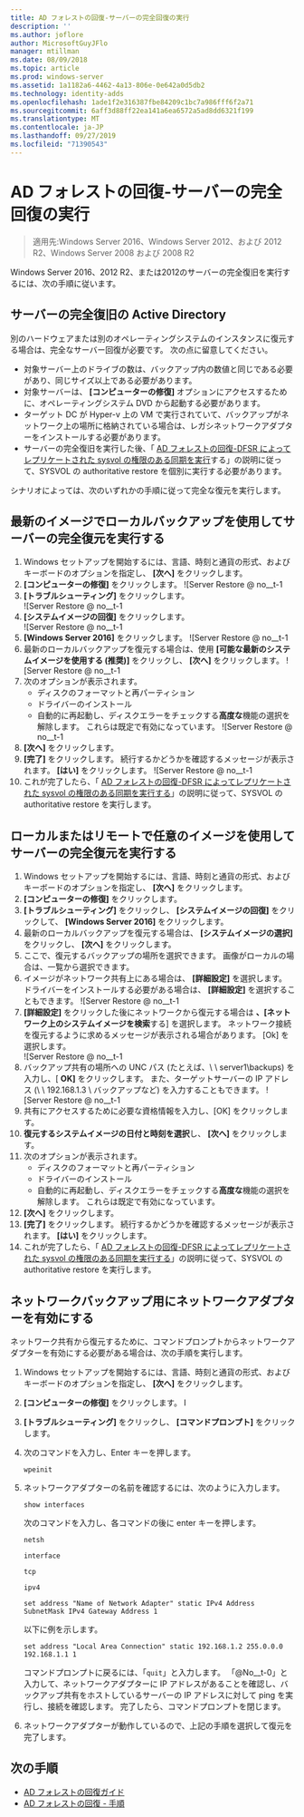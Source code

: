 ```yaml
---
title: AD フォレストの回復-サーバーの完全回復の実行
description: ''
ms.author: joflore
author: MicrosoftGuyJFlo
manager: mtillman
ms.date: 08/09/2018
ms.topic: article
ms.prod: windows-server
ms.assetid: 1a1182a6-4462-4a13-806e-0e642a0d5db2
ms.technology: identity-adds
ms.openlocfilehash: 1ade1f2e316387fbe84209c1bc7a986fff6f2a71
ms.sourcegitcommit: 6aff3d88ff22ea141a6ea6572a5ad8dd6321f199
ms.translationtype: MT
ms.contentlocale: ja-JP
ms.lasthandoff: 09/27/2019
ms.locfileid: "71390543"
---
```

# <a name="ad-forest-recovery---performing-a-full-server-recovery"></a>AD フォレストの回復-サーバーの完全回復の実行 

>適用先:Windows Server 2016、Windows Server 2012、および 2012 R2、Windows Server 2008 および 2008 R2

Windows Server 2016、2012 R2、または2012のサーバーの完全復旧を実行するには、次の手順に従います。 

## <a name="active-directory-full-server-recovery"></a>サーバーの完全復旧の Active Directory

別のハードウェアまたは別のオペレーティングシステムのインスタンスに復元する場合は、完全なサーバー回復が必要です。 次の点に留意してください。

- 対象サーバー上のドライブの数は、バックアップ内の数値と同じである必要があり、同じサイズ以上である必要があります。
- 対象サーバーは、 **[コンピューターの修復]** オプションにアクセスするために、オペレーティングシステム DVD から起動する必要があります。 
- ターゲット DC が Hyper-v 上の VM で実行されていて、バックアップがネットワーク上の場所に格納されている場合は、レガシネットワークアダプターをインストールする必要があります。 
- サーバーの完全復旧を実行した後、「 [AD フォレストの回復-DFSR によってレプリケートされた sysvol の権限のある同期を実行](AD-Forest-Recovery-Authoritative-Recovery-SYSVOL.md)する」の説明に従って、SYSVOL の authoritative restore を個別に実行する必要があります。

シナリオによっては、次のいずれかの手順に従って完全な復元を実行します。 
  
## <a name="perform-a-full-server-restore-with-a-local-backup-with-the-latest-image"></a>最新のイメージでローカルバックアップを使用してサーバーの完全復元を実行する
  
1. Windows セットアップを開始するには、言語、時刻と通貨の形式、およびキーボードのオプションを指定し、 **[次へ]** をクリックします。 
2. **[コンピューターの修復]** をクリックします。
   ![Server Restore @ no__t-1
3. **[トラブルシューティング]** をクリックします。</br>
   ![Server Restore @ no__t-1
4. **[システムイメージの回復]** をクリックします。</br>
   ![Server Restore @ no__t-1
5. **[Windows Server 2016]** をクリックします。 
   ![Server Restore @ no__t-1
6. 最新のローカルバックアップを復元する場合は、使用 **[可能な最新のシステムイメージを使用する (推奨)]** をクリックし、 **[次へ]** をクリックします。
   ![Server Restore @ no__t-1
7. 次のオプションが表示されます。
   -  ディスクのフォーマットと再パーティション
   -  ドライバーのインストール
   -  自動的に再起動し、ディスクエラーをチェックする**高度な**機能の選択を解除します。 これらは既定で有効になっています。
   ![Server Restore @ no__t-1
8. **[次へ]** をクリックします。
9. **[完了]** をクリックします。 続行するかどうかを確認するメッセージが表示されます。 **[はい]** をクリックします。 
   ![Server Restore @ no__t-1 
10. これが完了したら、「 [AD フォレストの回復-DFSR によってレプリケートされた sysvol の権限のある同期を実行する](AD-Forest-Recovery-Authoritative-Recovery-SYSVOL.md)」の説明に従って、SYSVOL の authoritative restore を実行します。

## <a name="perform-a-full-server-restore-with-any-image-local-or-remote"></a>ローカルまたはリモートで任意のイメージを使用してサーバーの完全復元を実行する

1. Windows セットアップを開始するには、言語、時刻と通貨の形式、およびキーボードのオプションを指定し、 **[次へ]** をクリックします。 
2. **[コンピューターの修復]** をクリックします。</br>
3. **[トラブルシューティング]** をクリックし、 **[システムイメージの回復]** をクリックして、 **[Windows Server 2016]** をクリックします。 
4. 最新のローカルバックアップを復元する場合は、 **[システムイメージの選択]** をクリックし、 **[次へ]** をクリックします。
5. ここで、復元するバックアップの場所を選択できます。 画像がローカルの場合は、一覧から選択できます。 
6. イメージがネットワーク共有上にある場合は、 **[詳細設定]** を選択します。 ドライバーをインストールする必要がある場合は、 **[詳細設定]** を選択することもできます。
   ![Server Restore @ no__t-1
7. **[詳細設定]** をクリックした後にネットワークから復元する場合は **、[ネットワーク上のシステムイメージを検索**する] を選択します。 ネットワーク接続を復元するように求めるメッセージが表示される場合があります。 [Ok] を選択します。 </br>
   ![Server Restore @ no__t-1
8. バックアップ共有の場所への UNC パス (たとえば、\\ \ server1\backups) を入力し、[ **OK]** をクリックします。 また、ターゲットサーバーの IP アドレス (\\ \ 192.168.1.3 \ バックアップなど) を入力することもできます。 
   ![Server Restore @ no__t-1
9. 共有にアクセスするために必要な資格情報を入力し、[OK] をクリックします。 
10. **復元するシステムイメージの日付と時刻を選択**し、 **[次へ]** をクリックします。
11. 次のオプションが表示されます。
    - ディスクのフォーマットと再パーティション
    - ドライバーのインストール
    - 自動的に再起動し、ディスクエラーをチェックする**高度な**機能の選択を解除します。 これらは既定で有効になっています。
12. **[次へ]** をクリックします。
13. **[完了]** をクリックします。 続行するかどうかを確認するメッセージが表示されます。 **[はい]** をクリックします。  
14. これが完了したら、「 [AD フォレストの回復-DFSR によってレプリケートされた sysvol の権限のある同期を実行する](AD-Forest-Recovery-Authoritative-Recovery-SYSVOL.md)」の説明に従って、SYSVOL の authoritative restore を実行します。

## <a name="enabling-the-network-adapter-for-a-network-backup"></a>ネットワークバックアップ用にネットワークアダプターを有効にする

ネットワーク共有から復元するために、コマンドプロンプトからネットワークアダプターを有効にする必要がある場合は、次の手順を実行します。

1. Windows セットアップを開始するには、言語、時刻と通貨の形式、およびキーボードのオプションを指定し、 **[次へ]** をクリックします。 
2. **[コンピューターの修復]** をクリックします。 I
3. **[トラブルシューティング]** をクリックし、 **[コマンドプロンプト]** をクリックします。 
4. 次のコマンドを入力し、Enter キーを押します。  

   ```  
   wpeinit  
   ```

5. ネットワークアダプターの名前を確認するには、次のように入力します。  

   ```  
   show interfaces  
   ```  

   次のコマンドを入力し、各コマンドの後に enter キーを押します。  

   ```  
   netsh  
   ```  

   ```  
   interface  
   ```  
  
   ```  
   tcp  
   ```  

   ```  
   ipv4  
   ```  
  
   ```  
   set address "Name of Network Adapter" static IPv4 Address SubnetMask IPv4 Gateway Address 1  
   ```  

   以下に例を示します。  
  
   ```  
   set address "Local Area Connection" static 192.168.1.2 255.0.0.0 192.168.1.1 1  
   ```  

   コマンドプロンプトに戻るには、「`quit`」と入力します。 「@No__t-0」と入力して、ネットワークアダプターに IP アドレスがあることを確認し、バックアップ共有をホストしているサーバーの IP アドレスに対して ping を実行し、接続を確認します。 完了したら、コマンドプロンプトを閉じます。 

6. ネットワークアダプターが動作しているので、上記の手順を選択して復元を完了します。

## <a name="next-steps"></a>次の手順

- [AD フォレストの回復ガイド](AD-Forest-Recovery-Guide.md)
- [AD フォレストの回復 - 手順](AD-Forest-Recovery-Procedures.md)
